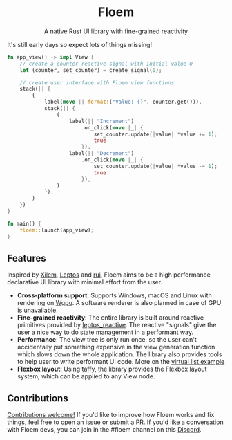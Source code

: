 <div align="center">

# Floem

A native Rust UI library with fine-grained reactivity
</div>

It's still early days so expect lots of things missing!

```rust
fn app_view() -> impl View {
    // create a counter reactive signal with initial value 0
    let (counter, set_counter) = create_signal(0);

    // create user interface with Floem view functions
    stack(|| {
        (
            label(move || format!("Value: {}", counter.get())),
            stack(|| {
                (
                    label(|| "Increment")
                        .on_click(move |_| {
                            set_counter.update(|value| *value += 1);
                            true
                        }),
                    label(|| "Decrement")
                        .on_click(move |_| {
                            set_counter.update(|value| *value -= 1);
                            true
                        }),
                )
            }),
        )
    })
}

fn main() {
    floem::launch(app_view);
}
```


## Features
Inspired by [Xilem](https://github.com/linebender/xilem), [Leptos](https://github.com/leptos-rs/leptos) and [rui](https://github.com/audulus/rui), Floem aims to be a high performance declarative UI library with minimal effort from the user. 
- **Cross-platform support**: Supports Windows, macOS and Linux with rendering on [Wgpu](https://github.com/gfx-rs/wgpu). A software renderer is also planned in case of GPU is unavailable.
- **Fine-grained reactivity**: The entire library is built around reactive primitives provided by [leptos_reactive](https://crates.io/crates/leptos_reactive). The reactive "signals" give the user a nice way to do state management in a performant way.
- **Performance**: The view tree is only run once, so the user can't accidentally put something expensive in the view generation function which slows down the whole application. The library also provides tools to help user to write performant UI code. More on the [virtual list example](https://github.com/lapce/floem/tree/main/examples/virtual_list)
- **Flexbox layout**: Using [taffy](https://crates.io/crates/taffy), the library provides the Flexbox layout system, which can be applied to any View node.


## Contributions
[Contributions welcome!](CONTRIBUTING.md) If you'd like to improve how Floem works and fix things, feel free to open an issue or submit a PR. If you'd like a conversation with Floem devs, you can join in the #floem channel on this [Discord](https://discord.gg/RB6cRYerXX).

